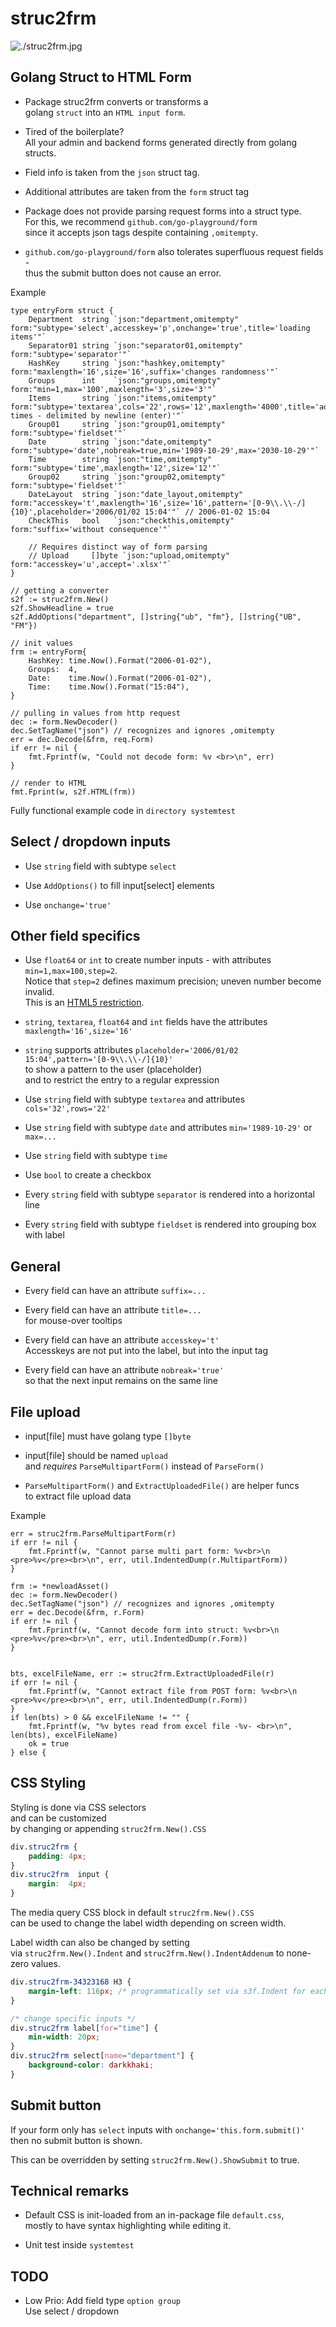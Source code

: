 
# struc2frm

![./struc2frm.jpg](./struc2frm.jpg)

## Golang Struct to HTML Form

* Package struc2frm converts or transforms a  
golang `struct` into an `HTML input form`.

* Tired of the boilerplate?  
All your admin and backend forms generated directly from golang structs.

* Field info is taken from the `json` struct tag.

* Additional attributes are taken from the `form` struct tag

* Package does not provide parsing request forms into a struct type.  
For this, we recommend `github.com/go-playground/form`  
since it accepts json tags despite containing `,omitempty`.  

* `github.com/go-playground/form` also tolerates superfluous request fields -  
thus the submit button does not cause an error.

Example

```golang
type entryForm struct {
    Department  string `json:"department,omitempty"    form:"subtype='select',accesskey='p',onchange='true',title='loading items'"`
    Separator01 string `json:"separator01,omitempty"   form:"subtype='separator'"`
    HashKey     string `json:"hashkey,omitempty"       form:"maxlength='16',size='16',suffix='changes randomness'"`
    Groups      int    `json:"groups,omitempty"        form:"min=1,max='100',maxlength='3',size='3'"`
    Items       string `json:"items,omitempty"         form:"subtype='textarea',cols='22',rows='12',maxlength='4000',title='add times - delimited by newline (enter)'"`
    Group01     string `json:"group01,omitempty"       form:"subtype='fieldset'"`
    Date        string `json:"date,omitempty"          form:"subtype='date',nobreak=true,min='1989-10-29',max='2030-10-29'"`
    Time        string `json:"time,omitempty"          form:"subtype='time',maxlength='12',size='12'"`
    Group02     string `json:"group02,omitempty"       form:"subtype='fieldset'"`
    DateLayout  string `json:"date_layout,omitempty"   form:"accesskey='t',maxlength='16',size='16',pattern='[0-9\\.\\-/]{10}',placeholder='2006/01/02 15:04'"` // 2006-01-02 15:04
    CheckThis   bool   `json:"checkthis,omitempty"     form:"suffix='without consequence'"`

    // Requires distinct way of form parsing
    // Upload     []byte `json:"upload,omitempty"       form:"accesskey='u',accept='.xlsx'"`
}

// getting a converter
s2f := struc2frm.New()
s2f.ShowHeadline = true
s2f.AddOptions("department", []string{"ub", "fm"}, []string{"UB", "FM"})

// init values
frm := entryForm{
    HashKey: time.Now().Format("2006-01-02"),
    Groups:  4,
    Date:    time.Now().Format("2006-01-02"),
    Time:    time.Now().Format("15:04"),
}

// pulling in values from http request
dec := form.NewDecoder()
dec.SetTagName("json") // recognizes and ignores ,omitempty
err = dec.Decode(&frm, req.Form)
if err != nil {
    fmt.Fprintf(w, "Could not decode form: %v <br>\n", err)
}

// render to HTML
fmt.Fprint(w, s2f.HTML(frm))
```

Fully functional example code in `directory systemtest`

## Select / dropdown inputs

* Use `string` field with subtype `select`

* Use `AddOptions()` to fill input[select] elements

* Use `onchange='true'`

## Other field specifics

* Use `float64` or `int` to create number inputs - with attributes `min=1,max=100,step=2`.  
Notice that `step=2` defines maximum precision; uneven number become invalid.  
This is an [HTML5 restriction](https://stackoverflow.com/questions/14365348/).

* `string`, `textarea`, `float64` and `int` fields have the attributes `maxlength='16',size='16'`

* `string` supports attributes `placeholder='2006/01/02 15:04',pattern='[0-9\\.\\-/]{10}'`  
to show a pattern to the user (placeholder)  
and to restrict the entry to a regular expression

* Use `string` field with subtype `textarea` and attributes `cols='32',rows='22'`

* Use `string` field with subtype `date` and attributes  `min='1989-10-29'` or `max=...`

* Use `string` field with subtype `time`

* Use `bool` to create a checkbox

* Every `string` field with subtype `separator` is rendered into a horizontal line

* Every `string` field with subtype `fieldset` is rendered into grouping box with label

## General

* Every field can have an attribute `suffix=...`

* Every field can have an attribute `title=...`  
for mouse-over tooltips

* Every field  can have an attribute `accesskey='t'`  
Accesskeys are not put into the label, but into the input tag

* Every field  can have an attribute `nobreak='true'`  
so that the next input remains on the same line

## File upload

* input[file] must have golang type `[]byte`

* input[file] should be named `upload`  
and _requires_ `ParseMultipartForm()` instead of `ParseForm()`

* `ParseMultipartForm()` and `ExtractUploadedFile()` are helper funcs  
to extract file upload data

Example

```golang
err = struc2frm.ParseMultipartForm(r)
if err != nil {
    fmt.Fprintf(w, "Cannot parse multi part form: %v<br>\n <pre>%v</pre><br>\n", err, util.IndentedDump(r.MultipartForm))
}

frm := *newloadAsset()
dec := form.NewDecoder()
dec.SetTagName("json") // recognizes and ignores ,omitempty
err = dec.Decode(&frm, r.Form)
if err != nil {
    fmt.Fprintf(w, "Cannot decode form into struct: %v<br>\n <pre>%v</pre><br>\n", err, util.IndentedDump(r.Form))
}


bts, excelFileName, err := struc2frm.ExtractUploadedFile(r)
if err != nil {
    fmt.Fprintf(w, "Cannot extract file from POST form: %v<br>\n <pre>%v</pre><br>\n", err, util.IndentedDump(r.Form))
}
if len(bts) > 0 && excelFileName != "" {
    fmt.Fprintf(w, "%v bytes read from excel file -%v- <br>\n", len(bts), excelFileName)
    ok = true
} else {
```

## CSS Styling

Styling is done via CSS selectors  
and can be customized  
by changing or appending `struc2frm.New().CSS`

```CSS
div.struc2frm {
    padding: 4px;
}
div.struc2frm  input {
    margin:  4px;
}
```

The media query CSS block in default `struc2frm.New().CSS`  
can be used to change the label width depending on screen width.

Label width can also be changed by setting  
via `struc2frm.New().Indent` and `struc2frm.New().IndentAddenum`
to none-zero values.

```CSS
div.struc2frm-34323168 H3 {
    margin-left: 116px; /* programmatically set via s3f.Indent for each form */
}
```

```CSS
/* change specific inputs */
div.struc2frm label[for="time"] {
    min-width: 20px;
}
div.struc2frm select[name="department"] {
    background-color: darkkhaki;
}
```

## Submit button

If your form only has `select` inputs with `onchange='this.form.submit()'`  
then no submit button is shown.

This can be overridden by setting `struc2frm.New().ShowSubmit` to true.

## Technical remarks

* Default CSS is init-loaded from an in-package file `default.css`,  
mostly to have syntax highlighting while editing it.

* Unit test inside `systemtest`

## TODO

* Low Prio: Add field type `option group`  
Use select / dropdown
